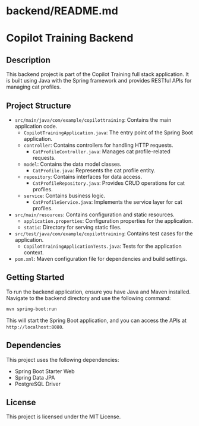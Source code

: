 # backend/README.md

# Copilot Training Backend

## Description

This backend project is part of the Copilot Training full stack application. It is built using Java with the Spring framework and provides RESTful APIs for managing cat profiles.

## Project Structure

- `src/main/java/com/example/copilottraining`: Contains the main application code.
  - `CopilotTrainingApplication.java`: The entry point of the Spring Boot application.
  - `controller`: Contains controllers for handling HTTP requests.
    - `CatProfileController.java`: Manages cat profile-related requests.
  - `model`: Contains the data model classes.
    - `CatProfile.java`: Represents the cat profile entity.
  - `repository`: Contains interfaces for data access.
    - `CatProfileRepository.java`: Provides CRUD operations for cat profiles.
  - `service`: Contains business logic.
    - `CatProfileService.java`: Implements the service layer for cat profiles.
- `src/main/resources`: Contains configuration and static resources.
  - `application.properties`: Configuration properties for the application.
  - `static`: Directory for serving static files.
- `src/test/java/com/example/copilottraining`: Contains test cases for the application.
  - `CopilotTrainingApplicationTests.java`: Tests for the application context.
- `pom.xml`: Maven configuration file for dependencies and build settings.

## Getting Started

To run the backend application, ensure you have Java and Maven installed. Navigate to the backend directory and use the following command:

```bash
mvn spring-boot:run
```

This will start the Spring Boot application, and you can access the APIs at `http://localhost:8080`.

## Dependencies

This project uses the following dependencies:

- Spring Boot Starter Web
- Spring Data JPA
- PostgreSQL Driver

## License

This project is licensed under the MIT License.